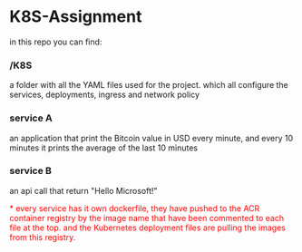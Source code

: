# K8S-Assignment

in this repo you can find:

### /K8S

a folder with all the YAML files used for the project. which all configure the services, deployments, ingress and network policy

### service A

an application that print the Bitcoin value in USD every minute, and every 10 minutes it prints the average of the last 10 minutes

### service B

an api call that return "Hello Microsoft!"

<p style="color:red">
* every service has it own dockerfile, they have pushed to the ACR container registry by the image name that have been commented to each file at the top. and the Kubernetes deployment files are pulling the images from this registry.
</p>
